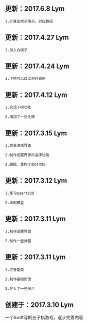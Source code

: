 更新：2017.6.8 Lym
---
    1.计算出棋子落点，对应数组

更新：2017.4.27 Lym
---
    1.加入白棋子

更新：2017.4.24 Lym
---
    1.下棋可以自动对齐表格

更新：2017.4.12 Lym
---
    1.实现下棋功能

    2.增加了一些注释

更新：2017.3.15 Lym
---
    1.完善游戏界面

    2.制作设置界面的选择功能

    3.删除、重构了部分代码

更新：2017.3.12 Lym
---
    1.练习quartz2d

    2.绘制棋盘

更新：2017.3.11 Lym
---
    1.制作设置界面

    2.制作一些弹窗


更新：2017.3.11 Lym
---
    1.完善基类

    2.制作基础页面

    3.导入了一些图片


创建于：2017.3.10 Lym
---
一个Swift写的五子棋游戏，逐步完善内容
